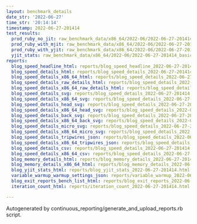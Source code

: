 ```yaml
---
layout: benchmark_details
date_str: '2022-06-27'
time_str: '20:14:14'
timestamp: 2022-06-27-201414
test_results:
  prod_ruby_no_jit: raw_benchmark_data/x86_64/2022-06/2022-06-27-201414_basic_benchmark_prod_ruby_no_jit.json
  prod_ruby_with_mjit: raw_benchmark_data/x86_64/2022-06/2022-06-27-201414_basic_benchmark_prod_ruby_with_mjit.json
  prod_ruby_with_yjit: raw_benchmark_data/x86_64/2022-06/2022-06-27-201414_basic_benchmark_prod_ruby_with_yjit.json
  yjit_stats: raw_benchmark_data/x86_64/2022-06/2022-06-27-201414_basic_benchmark_yjit_stats.json
reports:
  blog_speed_headline_html: reports/blog_speed_headline_2022-06-27-201414.html
  blog_speed_details_html: reports/blog_speed_details_2022-06-27-201414.html
  blog_speed_details_x86_64_html: reports/blog_speed_details_2022-06-27-201414.x86_64.html
  blog_speed_details_raw_details_html: reports/blog_speed_details_2022-06-27-201414.raw_details.html
  blog_speed_details_x86_64_raw_details_html: reports/blog_speed_details_2022-06-27-201414.x86_64.raw_details.html
  blog_speed_details_svg: reports/blog_speed_details_2022-06-27-201414.svg
  blog_speed_details_x86_64_svg: reports/blog_speed_details_2022-06-27-201414.x86_64.svg
  blog_speed_details_head_svg: reports/blog_speed_details_2022-06-27-201414.head.svg
  blog_speed_details_x86_64_head_svg: reports/blog_speed_details_2022-06-27-201414.x86_64.head.svg
  blog_speed_details_back_svg: reports/blog_speed_details_2022-06-27-201414.back.svg
  blog_speed_details_x86_64_back_svg: reports/blog_speed_details_2022-06-27-201414.x86_64.back.svg
  blog_speed_details_micro_svg: reports/blog_speed_details_2022-06-27-201414.micro.svg
  blog_speed_details_x86_64_micro_svg: reports/blog_speed_details_2022-06-27-201414.x86_64.micro.svg
  blog_speed_details_tripwires_json: reports/blog_speed_details_2022-06-27-201414.tripwires.json
  blog_speed_details_x86_64_tripwires_json: reports/blog_speed_details_2022-06-27-201414.x86_64.tripwires.json
  blog_speed_details_csv: reports/blog_speed_details_2022-06-27-201414.csv
  blog_speed_details_x86_64_csv: reports/blog_speed_details_2022-06-27-201414.x86_64.csv
  blog_memory_details_html: reports/blog_memory_details_2022-06-27-201414.html
  blog_memory_details_x86_64_html: reports/blog_memory_details_2022-06-27-201414.x86_64.html
  blog_yjit_stats_html: reports/blog_yjit_stats_2022-06-27-201414.html
  variable_warmup_warmup_settings_json: reports/variable_warmup_2022-06-27-201414.warmup_settings.json
  blog_exit_reports_bench_list_html: reports/blog_exit_reports_2022-06-27-201414.bench_list.html
  iteration_count_html: reports/iteration_count_2022-06-27-201414.html

---
```

Autogenerated by continuous_reporting/generate_and_upload_reports.rb script.
